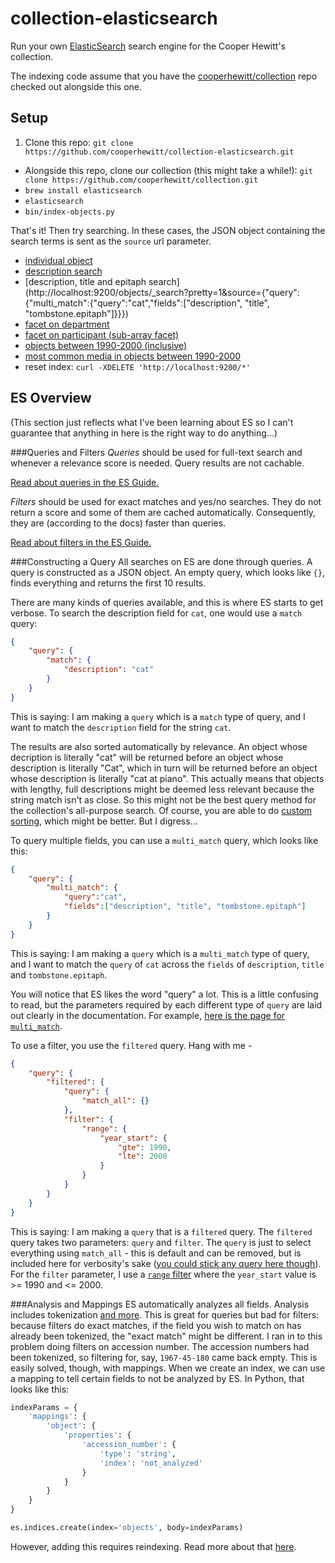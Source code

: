 collection-elasticsearch
===========

Run your own [ElasticSearch](http://www.elasticsearch.org) search engine for the Cooper Hewitt's collection.

The indexing code assume that you have the [cooperhewitt/collection](https://github.com/cooperhewitt/collection/) repo checked out alongside this one. 

Setup
----------

1. Clone this repo: `git clone https://github.com/cooperhewitt/collection-elasticsearch.git`
* Alongside this repo, clone our collection (this might take a while!): `git clone https://github.com/cooperhewitt/collection.git`
* `brew install elasticsearch`
* `elasticsearch`
* `bin/index-objects.py`

That's it! Then try searching. In these cases, the JSON object containing the search terms is sent as the `source` url parameter.
* [individual object](http://localhost:9200/objects/_search?q=id:18109475&pretty=1)
* [description search](http://localhost:9200/objects/_search?pretty=1&source={"query":{"match":{"description":"cat"}}})
* [description, title and epitaph search](http://localhost:9200/objects/_search?pretty=1&source={"query":{"multi_match":{"query":"cat","fields":["description", "title", "tombstone.epitaph"]}}})
* [facet on department](http://localhost:9200/objects/_search?search_type=count&pretty=1&source={"facets":{"departments":{"terms":{"field":"department_id"}}}})
* [facet on participant (sub-array facet)](http://localhost:9200/objects/_search?search_type=count&pretty=1&source={"facets":{"participants":{"terms":{"field":"participants.person_id"}}}})
* [objects between 1990-2000 (inclusive)](http://localhost:9200/objects/_search?pretty=1&source={"query":{"filtered":{"filter":{"range":{"year_start":{"gte":1990,"lte":2000}}}}}})
* [most common media in objects between 1990-2000](http://localhost:9200/objects/_search?pretty=1&search_type=count&source={"query":{"filtered":{"filter":{"range":{"year_start":{"gte":1990,"lte":2000}}}}},"aggregations":{"roles":{"terms":{"field":"medium"}}}})
* reset index: `curl -XDELETE 'http://localhost:9200/*'`

ES Overview
----------
(This section just reflects what I've been learning about ES so I can't guarantee that anything in here is the right way to do anything...)

###Queries and Filters
*Queries* should be used for full-text search and whenever a relevance score is needed. Query results are not cachable.

[Read about queries in the ES Guide.](http://www.elasticsearch.org/guide/en/elasticsearch/reference/current/query-dsl-queries.html)

*Filters* should be used for exact matches and yes/no searches. They do not return a score and some of them are cached automatically. Consequently, they are (according to the docs) faster than queries.

[Read about filters in the ES Guide.](http://www.elasticsearch.org/guide/en/elasticsearch/reference/current/query-dsl-filters.html)

###Constructing a Query
All searches on ES are done through queries. A query is constructed as a JSON object. An empty query, which looks like `{}`, finds everything and returns the first 10 results.

There are many kinds of queries available, and this is where ES starts to get verbose. To search the description field for `cat`, one would use a `match` query:

```json
{
	"query": {
		"match": {
			"description": "cat"
		}
	}
}
```
This is saying: I am making a `query` which is a `match` type of query, and I want to match the `description` field for the string `cat`.

The results are also sorted automatically by relevance. An object whose decription is literally "cat" will be returned before an object whose description is literally "Cat", which in turn will be returned before an object whose description is literally "cat at piano". This actually means that objects with lengthy, full descriptions might be deemed less relevant because the string match isn't as close. So this might not be the best query method for the collection's all-purpose search. Of course, you are able to do [custom sorting](http://www.elasticsearch.org/guide/en/elasticsearch/reference/current/search-request-sort.html), which might be better. But I digress...

To query multiple fields, you can use a `multi_match` query, which looks like this:

```json
{
	"query": {
		"multi_match": {
			"query":"cat",
			"fields":["description", "title", "tombstone.epitaph"]
		}
	}
}
```

This is saying: I am making a `query` which is a `multi_match` type of query, and I want to match the `query` of `cat` across the `fields` of `description`, `title` and `tombstone.epitaph`.

You will notice that ES likes the word "query" a lot. This is a little confusing to read, but the parameters required by each different type of `query` are laid out clearly in the documentation. For example, [here is the page for `multi_match`](http://www.elasticsearch.org/guide/en/elasticsearch/reference/current/query-dsl-multi-match-query.html).

To use a filter, you use the `filtered` query. Hang with me -

```json
{
	"query": {
		"filtered": {
			"query": {
				"match_all": {}
			},
			"filter": {
				"range": {
					"year_start": {
						"gte": 1990,
						"lte": 2000
					}
				}
			}
		}
	}
}
```

This is saying: I am making a `query` that is a `filtered` query. The `filtered` query takes two parameters: `query` and `filter`. The `query` is just to select everything using `match_all` - this is default and can be removed, but is included here for verbosity's sake ([you could stick any query here though](http://www.elasticsearch.org/guide/en/elasticsearch/guide/current/_combining_queries_with_filters.html)). For the `filter` parameter, I use a [`range` filter](http://www.elasticsearch.org/guide/en/elasticsearch/reference/current/query-dsl-range-filter.html) where the `year_start` value is >= 1990 and <= 2000.

###Analysis and Mappings
ES automatically analyzes all fields. Analysis includes tokenization [and more](http://www.elasticsearch.org/guide/en/elasticsearch/reference/current/analysis.html). This is great for queries but bad for filters: because filters do exact matches, if the field you wish to match on has already been tokenized, the "exact match" might be different. I ran in to this problem doing filters on accession number. The accession numbers had been tokenized, so filtering for, say, `1967-45-180` came back empty. This is easily solved, though, with mappings. When we create an index, we can use a mapping to tell certain fields to not be analyzed by ES. In Python, that looks like this:

```python
indexParams = {
	'mappings': {
		'object': {
			'properties': {
				'accession_number': {
					'type': 'string',
					'index': 'not_analyzed'
				}
			}
		}
	}
}

es.indices.create(index='objects', body=indexParams)
```

However, adding this requires reindexing. Read more about that [here](http://www.elasticsearch.org/guide/en/elasticsearch/guide/current/_finding_exact_values.html#_term_filter_with_text).
